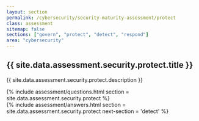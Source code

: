 ```yaml
---
layout: section
permalink: /cybersecurity/security-maturity-assessment/protect
class: assessment
sitemap: false
sections: ["govern", "protect", "detect", "respond"]
area: "cybersecurity"
---
```


<div class="card-body pb-0 pt-5 bg-blue-100 px-4 px-sm-5">
  <h2 class="card-title fw-semibold pb-2">{{ site.data.assessment.security.protect.title }}</h2>
  <p class="card-text pb-4">{{ site.data.assessment.security.protect.description }}</p>
  {% include assessment/questions.html section = site.data.assessment.security.protect %}
</div>
<div class="card-body pt-0 px-4 px-sm-5 pb-5">
  {% include assessment/answers.html section = site.data.assessment.security.protect next-section = 'detect' %}
</div>